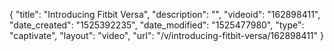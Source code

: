 {
    "title": "Introducing Fitbit Versa",
    "description": "",
    "videoid": "162898411",
    "date_created": "1525392235",
    "date_modified": "1525477980",
    "type": "captivate",
    "layout": "video",
    "url": "\/v\/introducing-fitbit-versa\/162898411"
}